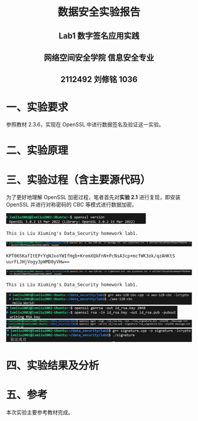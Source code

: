 # <center>**数据安全实验报告**</center>

## <center>**Lab1 数字签名应用实践**</center>

## <center> **网络空间安全学院 信息安全专业**</center>

## <center> **2112492 刘修铭 1036**</center>

# 一、实验要求

参照教材 2.3.6，实现在 OpenSSL 中进行数据签名及验证这一实验。



# 二、实验原理





# 三、实验过程（含主要源代码）

为了更好地理解 OpenSSL 加密过程，笔者首先对**实验 2.1** 进行复现，即安装 OpenSSL 并进行对称密码的 CBC 等模式进行数据加密。



<img src="./2112492 刘修铭 数字签名应用实践.pic/image-20240305111047078.png" alt="image-20240305111047078" style="zoom:50%;" />



```shell
This is Liu Xiuming's Data_Security homework lab1.
```



<img src="./2112492 刘修铭 数字签名应用实践.pic/image-20240305111213848.png" alt="image-20240305111213848" style="zoom:50%;" />

```shell
KPT065KafItEPrYqNJxoYWIfHgb+KremXQkFnN+PcNsA3cp+mcfWK3ok/qzAHKtS
uurFLJHjVogy3pWMD0yVHw==
```



<img src="./2112492 刘修铭 数字签名应用实践.pic/image-20240305111228506.png" alt="image-20240305111228506" style="zoom:50%;" />

```shell
This is Liu Xiuming's Data_Security homework lab1.
```





<img src="./2112492 刘修铭 数字签名应用实践.pic/image-20240305111333908.png" alt="image-20240305111333908" style="zoom:50%;" />





<img src="./2112492 刘修铭 数字签名应用实践.pic/image-20240305111412328.png" alt="image-20240305111412328" style="zoom:50%;" />



<img src="./2112492 刘修铭 数字签名应用实践.pic/image-20240305111508232.png" alt="image-20240305111508232" style="zoom:50%;" />



<img src="./2112492 刘修铭 数字签名应用实践.pic/image-20240305111526755.png" alt="image-20240305111526755" style="zoom:50%;" />



# 四、实验结果及分析





# 五、参考

本次实验主要参考教材完成。